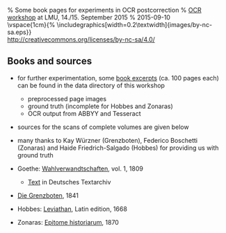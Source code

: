 % Some book pages for experiments in OCR postcorrection
% [OCR workshop][workshop] at LMU, 14./15. September 2015
% 2015-09-10\
    \vspace{1cm}{%
\includegraphics[width=0.2\textwidth]{images/by-nc-sa.eps}}\
<http://creativecommons.org/licenses/by-nc-sa/4.0/>

## Books and sources
* for further experimentation, some [book excerpts][books] (ca. 100 pages each)
can be found in the data directory of this workshop
    * preprocessed page images
    * ground truth (incomplete for Hobbes and Zonaras)
    * OCR output from ABBYY and Tesseract

* sources for the scans of complete volumes are given below

* many thanks to Kay Würzner (Grenzboten), Federico Boschetti (Zonaras)
and Haide Friedrich-Salgado (Hobbes) for providing us with ground truth

* Goethe: [Wahlverwandtschaften][wahlverw], vol. 1, 1809
    * [Text][text] in Deutsches Textarchiv

* [Die Grenzboten][grenzboten], 1841

* Hobbes: [Leviathan][leviathan], Latin edition, 1668

* Zonaras: [Epitome historiarum][epitome], 1870

[books]: http://www.cis.lmu.de/ocrworkshop/data/books/books-ocr.zip
[workshop]: http://www.cis.lmu.de/ocrworkshop/
[wahlverw]: http://daten.digitale-sammlungen.de/~db/0008/bsb00087891/images/
[text]: http://www.deutschestextarchiv.de/book/show/goethe_wahlverw01_1809
[grenzboten]: http://brema.suub.uni-bremen.de/periodical/titleinfo/282158
[leviathan]: https://archive.org/details/leviathansivedem00hobb
[epitome]: https://archive.org/details/ioannoutouzonara03zonauoft
